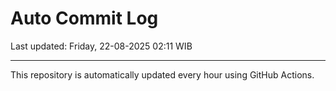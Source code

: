 # Auto Commit Log

Last updated: Friday, 22-08-2025 02:11 WIB

---

This repository is automatically updated every hour using GitHub Actions.
